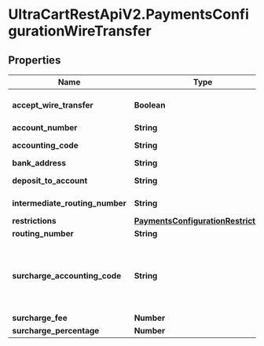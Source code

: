 # UltraCartRestApiV2.PaymentsConfigurationWireTransfer

## Properties
Name | Type | Description | Notes
------------ | ------------- | ------------- | -------------
**accept_wire_transfer** | **Boolean** | Master flag indicating this merchant accepts wire transfers | [optional] 
**account_number** | **String** | account_number | [optional] 
**accounting_code** | **String** | Optional Quickbooks accounting code | [optional] 
**bank_address** | **String** | Bank address | [optional] 
**deposit_to_account** | **String** | Optional Quickbooks deposit to account | [optional] 
**intermediate_routing_number** | **String** | Intermediate routing number | [optional] 
**restrictions** | [**PaymentsConfigurationRestrictions**](PaymentsConfigurationRestrictions.md) |  | [optional] 
**routing_number** | **String** | Routing number | [optional] 
**surcharge_accounting_code** | **String** | If a surcharge is present and this merchant is integrated with Quickbooks, this is the accounting code for the surcharge amount | [optional] 
**surcharge_fee** | **Number** | surcharge_fee | [optional] 
**surcharge_percentage** | **Number** | surcharge_percentage | [optional] 


